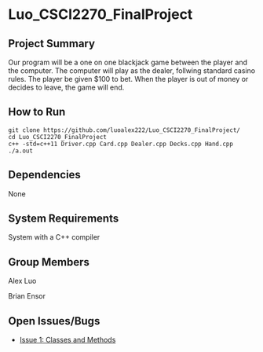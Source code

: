 # Luo_CSCI2270_FinalProject

## Project Summary
Our program will be a one on one blackjack game between the player and the computer. The computer will play as the dealer, follwing standard casino rules. The player be given $100 to bet. When the player is out of money or decides to leave, the game will end.

## How to Run
    git clone https://github.com/luoalex222/Luo_CSCI2270_FinalProject/
    cd Luo_CSCI2270_FinalProject
    c++ -std=c++11 Driver.cpp Card.cpp Dealer.cpp Decks.cpp Hand.cpp
    ./a.out

## Dependencies
None

## System Requirements
System with a C++ compiler

## Group Members
Alex Luo

Brian Ensor

## Open Issues/Bugs
* [Issue 1: Classes and Methods](https://github.com/luoalex222/Luo_CSCI2270_FinalProject/issues/1)
